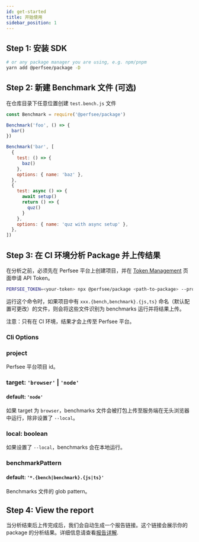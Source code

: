 ```yaml
---
id: get-started
title: 开始使用
sidebar_position: 1
---
```


## Step 1: 安装 SDK

```bash
# or any package manager you are using, e.g. npm/pnpm
yarn add @perfsee/package -D
```

## Step 2: 新建 Benchmark 文件 (可选)

在仓库目录下任意位置创建 `test.bench.js` 文件

```js
const Benchmark = require('@perfsee/package')

Benchmark('foo', () => {
  bar()
})

Benchmark('bar', [
  {
    test: () => {
      baz()
    },
    options: { name: 'baz' },
  },
  {
    test: async () => {
      await setup()
      return () => {
        quz()
      }
    },
    options: { name: 'quz with async setup' },
  },
])
```

## Step 3: 在 CI 环境分析 Package 并上传结果

在分析之前，必须先在 Perfsee 平台上创建项目，并在 [Token Management](https://perfsee.com/me/access-token) 页面申请 API Token。

```bash
PERFSEE_TOKEN=<your-token> npx @perfsee/package <path-to-package> --project=<perfsee-project-id>
```

运行这个命令时，如果项目中有 `xxx.{bench,benchmark}.{js,ts}` 命名（默认配置可更改）的文件，则会将这些文件识别为 benchmarks 运行并将结果上传。

注意：只有在 CI 环境，结果才会上传至 Perfsee 平台。

### Cli Options

### project

Perfsee 平台项目 id。

### target: `'browser'` | `'node'`

#### default: `'node'`

如果 target 为 `browser`，benchmarks 文件会被打包上传至服务端在无头浏览器中运行，除非设置了 `--local`。

### local: boolean

如果设置了 `--local`，benchmarks 会在本地运行。

### benchmarkPattern

#### default: `'*.{bench|benchmark}.{js|ts}'`

Benchmarks 文件的 glob pattern。

## Step 4: View the report

当分析结束后上传完成后，我们会自动生成一个报告链接。这个链接会展示你的 package 的分析结果。详细信息请查看[报告详解](./package-report).

